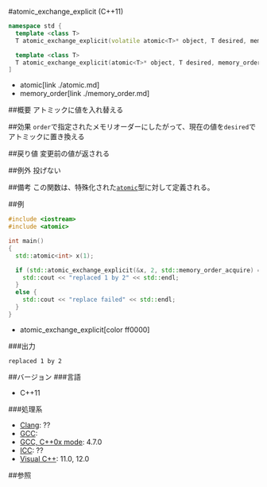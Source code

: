 #atomic_exchange_explicit (C++11)
```cpp
namespace std {
  template <class T>
  T atomic_exchange_explicit(volatile atomic<T>* object, T desired, memory_order order) noexcept;

  template <class T>
  T atomic_exchange_explicit(atomic<T>* object, T desired, memory_order order) noexcept;
]
```
* atomic[link ./atomic.md]
* memory_order[link ./memory_order.md]


##概要
アトミックに値を入れ替える


##効果
`order`で指定されたメモリオーダーにしたがって、現在の値を`desired`でアトミックに置き換える


##戻り値
変更前の値が返される


##例外
投げない


##備考
この関数は、特殊化された[`atomic`](./atomic.md)型に対して定義される。


##例
```cpp
#include <iostream>
#include <atomic>

int main()
{
  std::atomic<int> x(1);

  if (std::atomic_exchange_explicit(&x, 2, std::memory_order_acquire) == 1) {
    std::cout << "replaced 1 by 2" << std::endl;
  }
  else {
    std::cout << "replace failed" << std::endl;
  }
}
```
* atomic_exchange_explicit[color ff0000]


###出力
```
replaced 1 by 2
```


##バージョン
###言語
- C++11

###処理系
- [Clang](/implementation#clang.md): ??
- [GCC](/implementation#gcc.md): 
- [GCC, C++0x mode](/implementation#gcc.md): 4.7.0
- [ICC](/implementation#icc.md): ??
- [Visual C++](/implementation#visual_cpp.md): 11.0, 12.0


##参照


